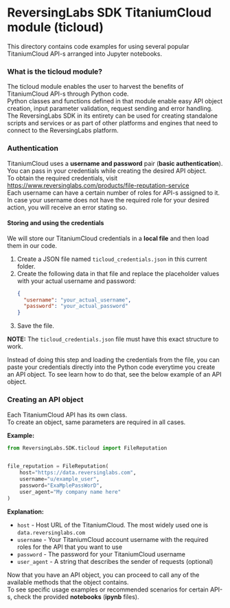 # ReversingLabs SDK TitaniumCloud module (ticloud)

This directory contains code examples for using several popular TitaniumCloud API-s arranged into Jupyter notebooks.

### What is the ticloud module?
The ticloud module enables the user to harvest the benefits of TitaniumCloud API-s through Python code.  
Python classes and functions defined in that module enable easy API object creation, input parameter validation, request sending and error handling.
The ReversingLabs SDK in its entirety can be used for creating standalone scripts and services or as part of other platforms and engines that need to connect to the ReversingLabs platform.

### Authentication
TitaniumCloud uses a **username and password** pair (**basic authentication**).  
You can pass in your credentials while creating the desired API object.  
To obtain the required credentials, visit https://www.reversinglabs.com/products/file-reputation-service  
Each username can have a certain number of roles for API-s assigned to it. In case your username does not have the required role for your desired action, you will receive an error stating so.  

#### Storing and using the credentials
We will store our TitaniumCloud credentials in a **local file** and then load them in our code.

1. Create a JSON file named `ticloud_credentials.json` in this current folder.
2. Create the following data in that file and replace the placeholder values with your actual username and password:
    ```json
    {
      "username": "your_actual_username",
      "password": "your_actual_password"
    }
    ```
3. Save the file.

**NOTE:** The `ticloud_credentials.json` file must have this exact structure to work.

Instead of doing this step and loading the credentials from the file, 
you can paste your credentials directly into the Python code everytime you create an API object.
To see learn how to do that, see the below example of an API object.


### Creating an API object
Each TitaniumCloud API has its own class.  
To create an object, same parameters are required in all cases.  

**Example:**

```python
from ReversingLabs.SDK.ticloud import FileReputation


file_reputation = FileReputation(
    host="https://data.reversinglabs.com",
    username="u/example_user",
    password="ExaMplePassWorD",
    user_agent="My company name here"
)
```

**Explanation:**
- `host` - Host URL of the TitaniumCloud. The most widely used one is `data.reversinglabs.com`
- `username` - Your TitaniumCloud account username with the required roles for the API that you want to use
- `password` - The password for your TitaniumCloud username
- `user_agent` - A string that describes the sender of requests (optional)

Now that you have an API object, you can proceed to call any of the available methods that the object contains.  
To see specific usage examples or recommended scenarios for certain API-s, check the provided **notebooks**
(**ipynb** files).
